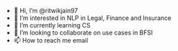 - 👋 Hi, I’m @ritwikjain97
- 👀 I’m interested in NLP in Legal, Finance and Insurance
- 🌱 I’m currently learning CS
- 💞️ I’m looking to collaborate on use cases in BFSI
- 📫 How to reach me email

<!---
ritwikjain97/ritwikjain97 is a ✨ special ✨ repository because its `README.md` (this file) appears on your GitHub profile.
You can click the Preview link to take a look at your changes.
--->
